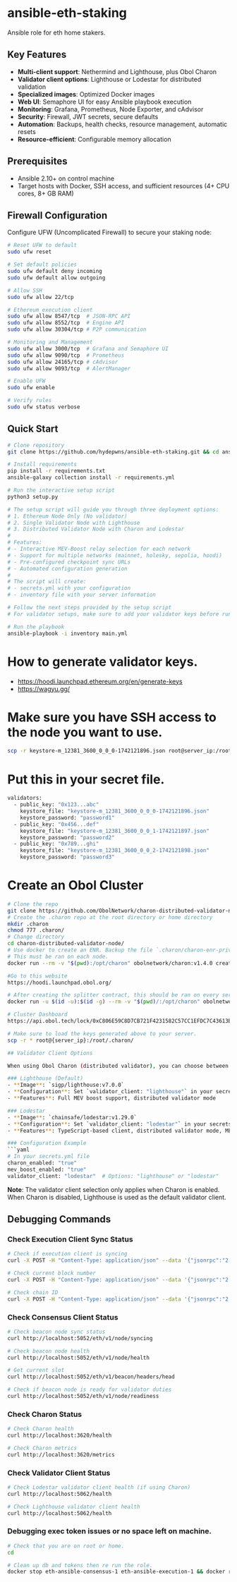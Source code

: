 # ansible-eth-staking
Ansible role for eth home stakers.

## Key Features

- **Multi-client support**: Nethermind and Lighthouse, plus Obol Charon
- **Validator client options**: Lighthouse or Lodestar for distributed validation
- **Specialized images**: Optimized Docker images
- **Web UI**: Semaphore UI for easy Ansible playbook execution
- **Monitoring**: Grafana, Prometheus, Node Exporter, and cAdvisor
- **Security**: Firewall, JWT secrets, secure defaults
- **Automation**: Backups, health checks, resource management, automatic resets
- **Resource-efficient**: Configurable memory allocation

## Prerequisites

- Ansible 2.10+ on control machine
- Target hosts with Docker, SSH access, and sufficient resources (4+ CPU cores, 8+ GB RAM)

## Firewall Configuration

Configure UFW (Uncomplicated Firewall) to secure your staking node:

```bash
# Reset UFW to default
sudo ufw reset

# Set default policies
sudo ufw default deny incoming
sudo ufw default allow outgoing

# Allow SSH
sudo ufw allow 22/tcp

# Ethereum execution client
sudo ufw allow 8547/tcp  # JSON-RPC API
sudo ufw allow 8552/tcp  # Engine API
sudo ufw allow 30304/tcp # P2P communication

# Monitoring and Management
sudo ufw allow 3000/tcp  # Grafana and Semaphore UI
sudo ufw allow 9090/tcp  # Prometheus
sudo ufw allow 24165/tcp # cAdvisor
sudo ufw allow 9093/tcp  # AlertManager

# Enable UFW
sudo ufw enable

# Verify rules
sudo ufw status verbose
```

## Quick Start

```bash
# Clone repository
git clone https://github.com/hydepwns/ansible-eth-staking.git && cd ansible-eth-staking

# Install requirements
pip install -r requirements.txt
ansible-galaxy collection install -r requirements.yml

# Run the interactive setup script
python3 setup.py

# The setup script will guide you through three deployment options:
# 1. Ethereum Node Only (No validator)
# 2. Single Validator Node with Lighthouse
# 3. Distributed Validator Node with Charon and Lodestar
#
# Features:
# - Interactive MEV-Boost relay selection for each network
# - Support for multiple networks (mainnet, holesky, sepolia, hoodi)
# - Pre-configured checkpoint sync URLs
# - Automated configuration generation
#
# The script will create:
# - secrets.yml with your configuration
# - inventory file with your server information

# Follow the next steps provided by the setup script
# For validator setups, make sure to add your validator keys before running the playbook

# Run the playbook
ansible-playbook -i inventory main.yml
```

# How to generate validator keys.
- https://hoodi.launchpad.ethereum.org/en/generate-keys
- https://wagyu.gg/

# Make sure you have SSH access to the node you want to use.
```bash
scp -r keystore-m_12381_3600_0_0_0-1742121896.json root@server_ip:/root/.lighthouse/validators/keys
```

# Put this in your secret file.
```bash
validators:
  - public_key: "0x123...abc"
    keystore_file: "keystore-m_12381_3600_0_0_0-1742121896.json"
    keystore_password: "password1"
  - public_key: "0x456...def"
    keystore_file: "keystore-m_12381_3600_0_0_1-1742121897.json"
    keystore_password: "password2"
  - public_key: "0x789...ghi"
    keystore_file: "keystore-m_12381_3600_0_0_2-1742121898.json"
    keystore_password: "password3"
```

# Create an Obol Cluster
```bash
# Clone the repo
git clone https://github.com/ObolNetwork/charon-distributed-validator-node.git
# Create the .charon repo at the root directory or home directory
mkdir .charon
chmod 777 .charon/
# Change directory
cd charon-distributed-validator-node/
# Use docker to create an ENR. Backup the file `.charon/charon-enr-private-key`.
# This must be ran on each node.
docker run --rm -v "$(pwd):/opt/charon" obolnetwork/charon:v1.4.0 create enr

#Go to this website
https://hoodi.launchpad.obol.org/

# After creating the splitter contract, this should be ran on every server in the Obol cluster.
docker run -u $(id -u):$(id -g) --rm -v "$(pwd)/:/opt/charon" obolnetwork/charon:v1.4.0 dkg --definition-file="https://api.obol.tech/v1/definition/0xc2539e3df1179d103140b54520f096498be0b96ba1811857fde0576a0c831b2f" --publish

# Cluster Dashboard
https://api.obol.tech/lock/0xC806E59C8D7CB721F4231582C57CC1EFDC7C43613B0F22A9BE1BFE50FD443EBD/launchpad

# Make sure to load the keys generated above to your server.
scp -r * root@{server_ip}:/root/.charon/

## Validator Client Options

When using Obol Charon (distributed validator), you can choose between two validator clients:

### Lighthouse (Default)
- **Image**: `sigp/lighthouse:v7.0.0`
- **Configuration**: Set `validator_client: "lighthouse"` in your secrets file
- **Features**: Full MEV boost support, distributed validator mode

### Lodestar
- **Image**: `chainsafe/lodestar:v1.29.0`
- **Configuration**: Set `validator_client: "lodestar"` in your secrets file
- **Features**: TypeScript-based client, distributed validator mode, MEV boost support

### Configuration Example
```yaml
# In your secrets.yml file
charon_enabled: "true"
mev_boost_enabled: "true"
validator_client: "lodestar"  # Options: "lighthouse" or "lodestar"
```

**Note**: The validator client selection only applies when Charon is enabled. When Charon is disabled, Lighthouse is used as the default validator client.

## Debugging Commands

### Check Execution Client Sync Status
```bash
# Check if execution client is syncing
curl -X POST -H "Content-Type: application/json" --data '{"jsonrpc":"2.0","method":"eth_syncing","params":[],"id":1}' http://localhost:8544

# Check current block number
curl -X POST -H "Content-Type: application/json" --data '{"jsonrpc":"2.0","method":"eth_blockNumber","params":[],"id":1}' http://localhost:8544

# Check chain ID
curl -X POST -H "Content-Type: application/json" --data '{"jsonrpc":"2.0","method":"eth_chainId","params":[],"id":1}' http://localhost:8544
```

### Check Consensus Client Status
```bash
# Check beacon node sync status
curl http://localhost:5052/eth/v1/node/syncing

# Check beacon node health
curl http://localhost:5052/eth/v1/node/health

# Get current slot
curl http://localhost:5052/eth/v1/beacon/headers/head

# Check if beacon node is ready for validator duties
curl http://localhost:5052/eth/v1/node/readiness
```

### Check Charon Status
```bash
# Check Charon health
curl http://localhost:3620/health

# Check Charon metrics
curl http://localhost:3620/metrics
```

### Check Validator Client Status
```bash
# Check Lodestar validator client health (if using Charon)
curl http://localhost:5062/health

# Check Lighthouse validator client health
curl http://localhost:5062/health
```

### Debugging exec token issues or no space left on machine.
```bash
# Check that you are on root or home.
cd

# Clean up db and tokens then re run the role.
docker stop eth-ansible-consensus-1 eth-ansible-execution-1 && docker rm eth-ansible-execution-1 eth-ansible-consensus-1 && sudo rm -rf .lighthouse/ .nethermind/

```